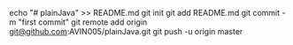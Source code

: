 echo "# plainJava" >> README.md
git init
git add README.md
git commit -m "first commit"
git remote add origin git@github.com:AVIN005/plainJava.git
git push -u origin master
